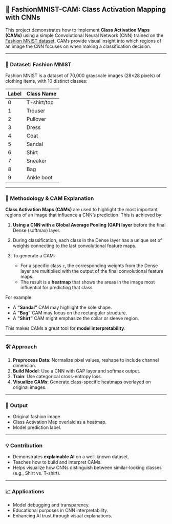 ## 📘 FashionMNIST-CAM: Class Activation Mapping with CNNs

This project demonstrates how to implement **Class Activation Maps (CAMs)** using a simple Convolutional Neural Network (CNN) trained on the [Fashion MNIST dataset](https://github.com/zalandoresearch/fashion-mnist). CAMs provide visual insight into which regions of an image the CNN focuses on when making a classification decision.

---

### 📂 Dataset: Fashion MNIST

Fashion MNIST is a dataset of 70,000 grayscale images (28×28 pixels) of clothing items, with 10 distinct classes:

| Label | Class Name  |
| ----- | ----------- |
| 0     | T-shirt/top |
| 1     | Trouser     |
| 2     | Pullover    |
| 3     | Dress       |
| 4     | Coat        |
| 5     | Sandal      |
| 6     | Shirt       |
| 7     | Sneaker     |
| 8     | Bag         |
| 9     | Ankle boot  |

---

### 🧠 Methodology & CAM Explanation

**Class Activation Maps (CAMs)** are used to highlight the most important regions of an image that influence a CNN’s prediction. This is achieved by:

1. **Using a CNN with a Global Average Pooling (GAP) layer** before the final Dense (softmax) layer.
2. During classification, each class in the Dense layer has a unique set of weights connecting to the last convolutional feature maps.
3. To generate a CAM:

   * For a specific class `c`, the corresponding weights from the Dense layer are multiplied with the output of the final convolutional feature maps.
   * The result is a **heatmap** that shows the areas in the image most influential for predicting that class.

For example:

* A **"Sandal"** CAM may highlight the sole shape.
* A **"Bag"** CAM may focus on the rectangular structure.
* A **"Shirt"** CAM might emphasize the collar or sleeve region.

This makes CAMs a great tool for **model interpretability**.

---

### 🛠️ Approach

1. **Preprocess Data**: Normalize pixel values, reshape to include channel dimension.
2. **Build Model**: Use a CNN with GAP layer and softmax output.
3. **Train**: Use categorical cross-entropy loss.
4. **Visualize CAMs**: Generate class-specific heatmaps overlayed on original images.

---

### 🎯 Output

* Original fashion image.
* Class Activation Map overlaid as a heatmap.
* Model prediction label.

---

### 💡 Contribution

* Demonstrates **explainable AI** on a well-known dataset.
* Teaches how to build and interpret CAMs.
* Helps visualize how CNNs distinguish between similar-looking classes (e.g., Shirt vs. T-shirt).

---

### 📈 Applications

* Model debugging and transparency.
* Educational purposes in CNN interpretability.
* Enhancing AI trust through visual explanations.

